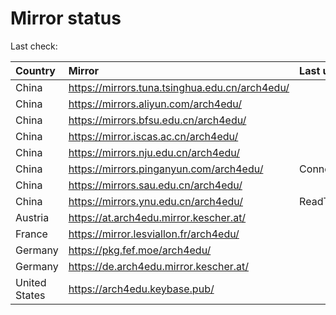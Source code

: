 <script src="./time.js"></script>
# Mirror status
Last check: <script type="text/javascript">localize(1671438287.8696985);</script>

|Country|Mirror|Last update|
|:------|:-----|:----------|
|China|https://mirrors.tuna.tsinghua.edu.cn/arch4edu/|<script type="text/javascript">localize(1671431822);</script>|
|China|https://mirrors.aliyun.com/arch4edu/|<script type="text/javascript">localize(1671388422);</script>|
|China|https://mirrors.bfsu.edu.cn/arch4edu/|<script type="text/javascript">localize(1671388422);</script>|
|China|https://mirror.iscas.ac.cn/arch4edu/|<script type="text/javascript">localize(1671431822);</script>|
|China|https://mirrors.nju.edu.cn/arch4edu/|<script type="text/javascript">localize(1671345132);</script>|
|China|https://mirrors.pinganyun.com/arch4edu/|ConnectTimeout|
|China|https://mirrors.sau.edu.cn/arch4edu/|<script type="text/javascript">localize(1671258899);</script>|
|China|https://mirrors.ynu.edu.cn/arch4edu/|ReadTimeout|
|Austria|https://at.arch4edu.mirror.kescher.at/|<script type="text/javascript">localize(1671388422);</script>|
|France|https://mirror.lesviallon.fr/arch4edu/|<script type="text/javascript">localize(1671388422);</script>|
|Germany|https://pkg.fef.moe/arch4edu/|<script type="text/javascript">localize(1671388422);</script>|
|Germany|https://de.arch4edu.mirror.kescher.at/|<script type="text/javascript">localize(1671388422);</script>|
|United States|https://arch4edu.keybase.pub/|<script type="text/javascript">localize(1671388422);</script>|

<script src="./tablefilter/tablefilter.js"></script>
<script src="./table.js"></script>